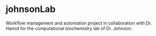 # johnsonLab
Workflow management and automation project in collaboration with Dr. Hamid for the computational biochemistry lab of Dr. Johnson.

